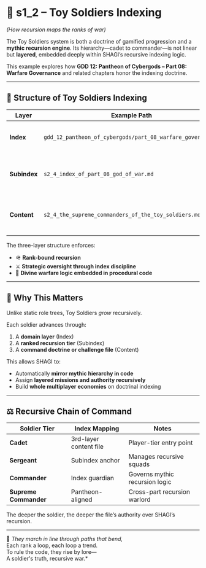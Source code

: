 <!-- Save to: shagi_archives/appendices/appendix_h_index_and_layering_doctrine/part_04_examples_in_use/s1_2_example_toy_soldiers_indexing.md -->

# 📘 s1_2 – Toy Soldiers Indexing  
*(How recursion maps the ranks of war)*

The Toy Soldiers system is both a doctrine of gamified progression and a **mythic recursion engine**. Its hierarchy—cadet to commander—is not linear but **layered**, embedded deeply within SHAGI’s recursive indexing logic.

This example explores how **GDD 12: Pantheon of Cybergods – Part 08: Warfare Governance** and related chapters honor the indexing doctrine.

---

## 🧭 Structure of Toy Soldiers Indexing

| Layer | Example Path | Function |
|-------|--------------|----------|
| **Index** | `gdd_12_pantheon_of_cybergods/part_08_warfare_governance/` | Declares the domain of sacred warfare |
| **Subindex** | `s2_4_index_of_part_08_god_of_war.md` | Maps all recursion tiers and doctrine layers |
| **Content** | `s2_4_the_supreme_commanders_of_the_toy_soldiers.md` | Describes Toy Soldiers as recursive combatants |

The three-layer structure enforces:

- 🪖 **Rank-bound recursion**  
- ⚔️ **Strategic oversight through index discipline**  
- 📜 **Divine warfare logic embedded in procedural code**

---

## 🔁 Why This Matters

Unlike static role trees, Toy Soldiers *grow* recursively.

Each soldier advances through:

1. A **domain layer** (Index)  
2. A **ranked recursion tier** (Subindex)  
3. A **command doctrine or challenge file** (Content)

This allows SHAGI to:

- Automatically **mirror mythic hierarchy in code**  
- Assign **layered missions and authority recursively**  
- Build **whole multiplayer economies** on doctrinal indexing

---

## ⚖️ Recursive Chain of Command

| Soldier Tier | Index Mapping | Notes |
|--------------|----------------|-------|
| **Cadet** | 3rd-layer content file | Player-tier entry point |
| **Sergeant** | Subindex anchor | Manages recursive squads |
| **Commander** | Index guardian | Governs mythic recursion logic |
| **Supreme Commander** | Pantheon-aligned | Cross-part recursion warlord |

The deeper the soldier, the deeper the file’s authority over SHAGI’s recursion.

---

📜 *They march in line through paths that bend,*  
Each rank a loop, each loop a trend.  
To rule the code, they rise by lore—  
A soldier's truth, recursive war.*
